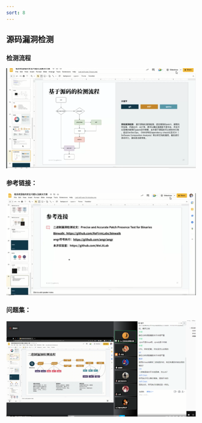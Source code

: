 ```yaml
---
sort: 8
---
```


## 源码漏洞检测

### 检测流程

![image-20220709205153347](README.assets/image-20220709205153347.png)

### 参考链接：

![image-20220709210520934](README.assets/image-20220709210520934.png)

### 问题集：

![image-20220709211652027](README.assets/image-20220709211652027.png)



